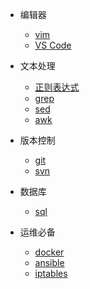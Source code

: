 <!-- - [Overview](essential_tools_series/overview.md) -->

- 编辑器

  - [vim](essential_tools_series/vim/vim_content.md)
  - [VS Code](essential_tools_series/vscode/vscode_content.md)

- 文本处理

  - [正则表达式](essential_tools_series/regular_expression/regular_expression_content.md)
  - [grep](essential_tools_series/grep/grep_content.md)
  - [sed](essential_tools_series/sed/sed_content.md)
  - [awk](essential_tools_series/awk/awk_content.md)

- 版本控制

  - [git](essential_tools_series/git/git_content.md)
  - [svn](essential_tools_series/svn/svn_content.md)

- 数据库

  - [sql](essential_tools_series/sql/sql_content.md)

- 运维必备

  - [docker](essential_tools_series/docker/docker_content.md)
  - [ansible](essential_tools_series/ansible/ansible_content.md)
  - [iptables](essential_tools_series/iptabls/iptables_content.md)
